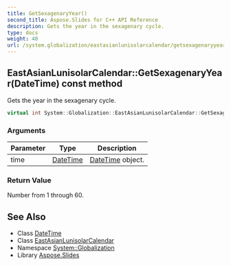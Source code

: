 ```yaml
---
title: GetSexagenaryYear()
second_title: Aspose.Slides for C++ API Reference
description: Gets the year in the sexagenary cycle.
type: docs
weight: 40
url: /system.globalization/eastasianlunisolarcalendar/getsexagenaryyear/
---
```

## EastAsianLunisolarCalendar::GetSexagenaryYear(DateTime) const method


Gets the year in the sexagenary cycle.

```cpp
virtual int System::Globalization::EastAsianLunisolarCalendar::GetSexagenaryYear(DateTime time) const
```


### Arguments

| Parameter | Type | Description |
| --- | --- | --- |
| time | [DateTime](../../../system/datetime/) | [DateTime](../../../system/datetime/) object. |

### Return Value

Number from 1 through 60.

## See Also

* Class [DateTime](../../../system/datetime/)
* Class [EastAsianLunisolarCalendar](../)
* Namespace [System::Globalization](../../)
* Library [Aspose.Slides](../../../)